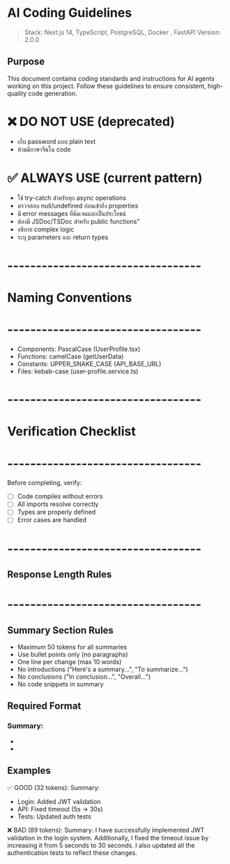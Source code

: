 
# AI Coding Guidelines 
> Stack: Next.js 14, TypeScript, PostgreSQL, Docker , FastAPI
> Version: 2.0.0

## Purpose
This document contains coding standards and instructions for AI agents 
working on this project. Follow these guidelines to ensure consistent, 
high-quality code generation.


# ❌ DO NOT USE (deprecated)
- เก็บ password แบบ plain text
- ห้ามมีภาษาจีนใน code

# ✅ ALWAYS USE (current pattern)
- ใช้ try-catch สำหรับทุก async operations
- ตรวจสอบ null/undefined ก่อนเข้าถึง properties
- มี error messages ที่ชัดเจนและเป็นประโยชน์
- ต้องมี JSDoc/TSDoc สำหรับ public functions" 
- อธิบาย complex logic
- ระบุ parameters และ return types

# ----------------------------------
# Naming Conventions
# ----------------------------------
- Components: PascalCase (UserProfile.tsx)
- Functions: camelCase (getUserData)
- Constants: UPPER_SNAKE_CASE (API_BASE_URL)
- Files: kebab-case (user-profile.service.ts)

# ----------------------------------
# Verification Checklist
# ----------------------------------
Before completing, verify:
- [ ] Code compiles without errors
- [ ] All imports resolve correctly  
- [ ] Types are properly defined
- [ ] Error cases are handled

# ----------------------------------
## Response Length Rules ##
# ----------------------------------
## Summary Section Rules
- Maximum 50 tokens for all summaries
- Use bullet points only (no paragraphs)
- One line per change (max 10 words)
- No introductions ("Here's a summary...", "To summarize...")
- No conclusions ("In conclusion...", "Overall...")
- No code snippets in summary

## Required Format
### Summary:
- [Action]: [Result]
- [Action]: [Result]

## Examples
✅ GOOD (32 tokens):
Summary:
- Login: Added JWT validation
- API: Fixed timeout (5s → 30s)
- Tests: Updated auth tests

❌ BAD (89 tokens):
Summary:
I have successfully implemented JWT validation in the login 
system. Additionally, I fixed the timeout issue by increasing 
it from 5 seconds to 30 seconds. I also updated all the 
authentication tests to reflect these changes.